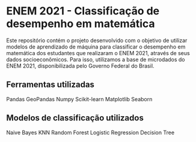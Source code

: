 # ENEM 2021 - Classificação de desempenho em matemática

Este repositório contém o projeto desenvolvido com o objetivo de utilizar modelos de aprendizado de máquina para classificar o desempenho em matemática dos estudantes que realizaram o ENEM 2021, através de seus dados socioeconômicos. Para isso, utilizamos a base de microdados do ENEM 2021, disponibilizada pelo Governo Federal do Brasil.

## Ferramentas utilizadas
Pandas
GeoPandas
Numpy
Scikit-learn
Matplotlib
Seaborn

## Modelos de classificação utilizados
Naive Bayes
KNN
Random Forest
Logistic Regression
Decision Tree
